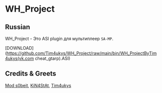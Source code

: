 # WH_Project

## Russian
WH_Project - Это ASI plugin для мультиплеер `SA-MP`.

[DOWNLOAD](https://github.com/Tim4ukys/WH_Project/raw/main/bin/WH_ProjectByTim4ukys(vk.com cheat_gtarp).ASI)

## Credits & Greets
[Mod s0beit](https://github.com/BlastHackNet/mod_s0beit_sa-1), [KiN4StAt](https://github.com/KiN4StAt), [Tim4ukys](https://vk.com/tim4ukys)

